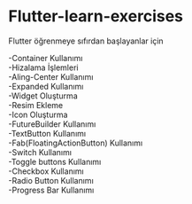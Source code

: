 # Flutter-learn-exercises
Flutter öğrenmeye sıfırdan başlayanlar için

-Container Kullanımı           
-Hizalama İşlemleri       
-Aling-Center Kullanımı     
-Expanded Kullanımı         
-Widget Oluşturma   
-Resim Ekleme    
-Icon Oluşturma           
-FutureBuilder Kullanımı        
-TextButton Kullanımı     
-Fab(FloatingActionButton) Kullanımı           
-Switch Kullanımı       
-Toggle buttons Kullanımı    
-Checkbox Kullanımı       
-Radio Button Kullanımı   
-Progress Bar Kullanımı  









